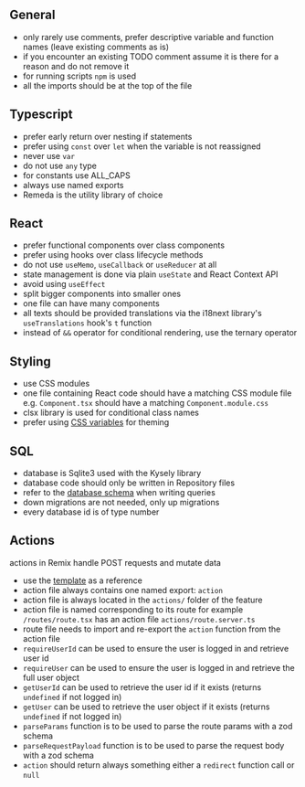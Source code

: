 ## General

- only rarely use comments, prefer descriptive variable and function names (leave existing comments as is)
- if you encounter an existing TODO comment assume it is there for a reason and do not remove it
- for running scripts `npm` is used
- all the imports should be at the top of the file

## Typescript

- prefer early return over nesting if statements
- prefer using `const` over `let` when the variable is not reassigned
- never use `var`
- do not use `any` type
- for constants use ALL_CAPS
- always use named exports
- Remeda is the utility library of choice

## React

- prefer functional components over class components
- prefer using hooks over class lifecycle methods
- do not use `useMemo`, `useCallback` or `useReducer` at all
- state management is done via plain `useState` and React Context API
- avoid using `useEffect`
- split bigger components into smaller ones
- one file can have many components
- all texts should be provided translations via the i18next library's `useTranslations` hook's `t` function
- instead of `&&` operator for conditional rendering, use the ternary operator

## Styling

- use CSS modules
- one file containing React code should have a matching CSS module file e.g. `Component.tsx` should have a matching `Component.module.css`
- clsx library is used for conditional class names
- prefer using [CSS variables](../app/styles/vars.css) for theming

## SQL

- database is Sqlite3 used with the Kysely library
- database code should only be written in Repository files
- refer to the [database schema](../app/db/tables.ts) when writing queries
- down migrations are not needed, only up migrations
- every database id is of type number

## Actions

actions in Remix handle POST requests and mutate data

- use the [template](../docs/dev/templates/action.md) as a reference
- action file always contains one named export: `action`
- action file is always located in the `actions/` folder of the feature
- action file is named corresponding to its route for example `/routes/route.tsx` has an action file `actions/route.server.ts`
- route file needs to import and re-export the `action` function from the action file
- `requireUserId` can be used to ensure the user is logged in and retrieve user id
- `requireUser` can be used to ensure the user is logged in and retrieve the full user object
- `getUserId` can be used to retrieve the user id if it exists (returns `undefined` if not logged in)
- `getUser` can be used to retrieve the user object if it exists (returns `undefined` if not logged in)
- `parseParams` function is to be used to parse the route params with a zod schema
- `parseRequestPayload` function is to be used to parse the request body with a zod schema
- `action` should return always something either a `redirect` function call or `null`
